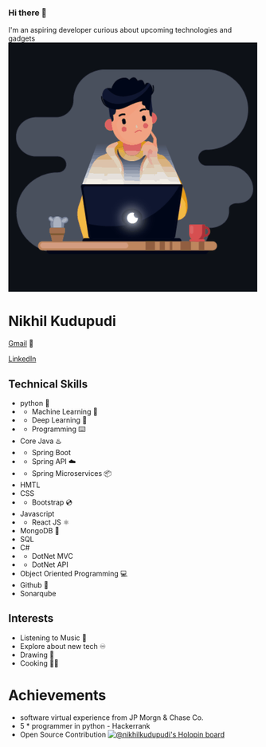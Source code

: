 

### Hi there 👋 

 I'm an aspiring developer curious about upcoming technologies and gadgets  
 <img width=auto  alt="hlo" src="https://github.com/Nikhil-Kudupudi/Nikhil-Kudupudi/blob/main/deveintro.gif">
 
 # Nikhil Kudupudi 
 [Gmail](nikhilkudupudi@gmail.com) :email: 
 
 [LinkedIn](https://www.linkedin.com/in/kudupudi-nikhil-7aa0651b8/)
 
## Technical Skills

- python  🐍   
 - - Machine Learning 🤖
 - - Deep Learning  🤖
 - - Programming ⌨️ 
- Core Java ♨️
 - - Spring Boot 
 - - Spring API ☁️
 - - Spring Microservices 📦
- HMTL 
- CSS  
- - Bootstrap 💿
- Javascript
- - React JS ⚛️
- MongoDB 🍃
- SQL 
- C#
- - DotNet MVC
- - DotNet API
- Object Oriented Programming :computer:
- Github 🔗
- Sonarqube

## Interests
- Listening to Music 🎵
- Explore about new tech ♾️
- Drawing 🎨
- Cooking 👨‍🍳
# Achievements
- software virtual experience from JP Morgn & Chase Co.
- 5 * programmer in python - Hackerrank
- Open Source Contribution
[![@nikhilkudupudi's Holopin board](https://holopin.me/nikhilkudupudi)](https://holopin.io/@nikhilkudupudi)
 
  

 
 
